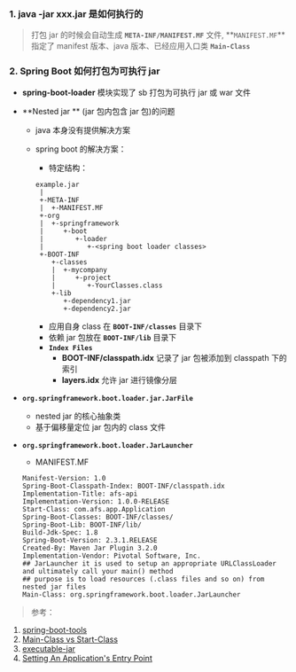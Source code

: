 ### 1. java -jar xxx.jar 是如何执行的

>  打包 jar 的时候会自动生成 **`META-INF/MANIFEST.MF`** 文件, **`MANIFEST.MF`**指定了 manifest 版本、java 版本、已经应用入口类 **`Main-Class`**



### 2. Spring Boot 如何打包为可执行 jar

- **spring-boot-loader** 模块实现了 sb 打包为可执行 jar 或 war 文件

- **Nested jar ** (jar 包内包含 jar 包)的问题

  - java 本身没有提供解决方案

  - spring boot 的解决方案：

    - 特定结构：

    ```
    example.jar
     |
     +-META-INF
     |  +-MANIFEST.MF
     +-org
     |  +-springframework
     |     +-boot
     |        +-loader
     |           +-<spring boot loader classes>
     +-BOOT-INF
        +-classes
        |  +-mycompany
        |     +-project
        |        +-YourClasses.class
        +-lib
           +-dependency1.jar
           +-dependency2.jar
    ```

    - 应用自身 class 在 **`BOOT-INF/classes`** 目录下
    - 依赖 jar 包放在 **`BOOT-INF/lib`** 目录下
    - **`Index Files`**
      - **BOOT-INF/classpath.idx** 记录了 jar 包被添加到 classpath 下的索引
      - **layers.idx** 允许 jar 进行镜像分层

- **`org.springframework.boot.loader.jar.JarFile`**

  - nested jar 的核心抽象类
  - 基于偏移量定位 jar 包内的 class 文件

- **`org.springframework.boot.loader.JarLauncher`**

  - MANIFEST.MF

  ```
  Manifest-Version: 1.0
  Spring-Boot-Classpath-Index: BOOT-INF/classpath.idx
  Implementation-Title: afs-api
  Implementation-Version: 1.0.0-RELEASE
  Start-Class: com.afs.app.Application
  Spring-Boot-Classes: BOOT-INF/classes/
  Spring-Boot-Lib: BOOT-INF/lib/
  Build-Jdk-Spec: 1.8
  Spring-Boot-Version: 2.3.1.RELEASE
  Created-By: Maven Jar Plugin 3.2.0
  Implementation-Vendor: Pivotal Software, Inc.
  ## JarLauncher it is used to setup an appropriate URLClassLoader and ultimately call your main() method
  ## purpose is to load resources (.class files and so on) from nested jar files
  Main-Class: org.springframework.boot.loader.JarLauncher
  ```

  

> 参考：

1. [spring-boot-tools](https://github.com/spring-projects/spring-boot/tree/main/spring-boot-project/spring-boot-tools)
2. [Main-Class vs Start-Class](https://stackoverflow.com/questions/34593127/manifest-mf-difference-between-main-class-and-start-class)
3. [executable-jar](https://docs.spring.io/spring-boot/docs/current/reference/html/executable-jar.html)
4. [Setting An Application's Entry Point](https://docs.oracle.com/javase/tutorial/deployment/jar/appman.html)